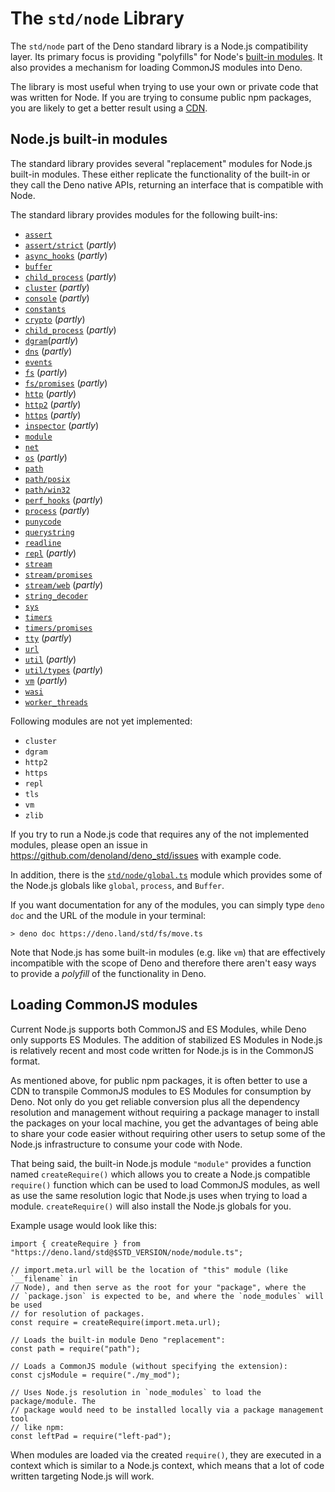# The `std/node` Library

The `std/node` part of the Deno standard library is a Node.js compatibility
layer. Its primary focus is providing "polyfills" for Node's
[built-in modules](https://github.com/denoland/deno_std/tree/main/node#supported-builtins).
It also provides a mechanism for loading CommonJS modules into Deno.

The library is most useful when trying to use your own or private code that was
written for Node. If you are trying to consume public npm packages, you are
likely to get a better result using a [CDN](./cdns.md).

## Node.js built-in modules

The standard library provides several "replacement" modules for Node.js built-in
modules. These either replicate the functionality of the built-in or they call
the Deno native APIs, returning an interface that is compatible with Node.

The standard library provides modules for the following built-ins:

- [`assert`](https://deno.land/std/node/assert.ts)
- [`assert/strict`](https://deno.land/std/node/assert/strict.ts) (_partly_)
- [`async_hooks`](https://deno.land/std/node/async_hooks.ts) (_partly_)
- [`buffer`](https://deno.land/std/node/buffer.ts)
- [`child_process`](https://deno.land/std/node/child_process.ts) (_partly_)
- [`cluster`](https://deno.land/std/node/cluster.ts) (_partly_)
- [`console`](https://deno.land/std/node/console.ts) (_partly_)
- [`constants`](https://deno.land/std/node/constants.ts)
- [`crypto`](https://deno.land/std/node/crypto.ts) (_partly_)
- [`child_process`](https://deno.land/std/node/child_process.ts) (_partly_)
- [`dgram`](https://deno.land/std/node/dgram.ts)(_partly_)
- [`dns`](https://deno.land/std/node/dns.ts) (_partly_)
- [`events`](https://deno.land/std/node/events.ts)
- [`fs`](https://deno.land/std/node/fs.ts) (_partly_)
- [`fs/promises`](https://deno.land/std/node/fs/promises.ts) (_partly_)
- [`http`](https://deno.land/std/node/http.ts) (_partly_)
- [`http2`](https://deno.land/std/node/http2.ts) (_partly_)
- [`https`](https://deno.land/std/node/https.ts) (_partly_)
- [`inspector`](https://deno.land/std/node/inspector.ts) (_partly_)
- [`module`](https://deno.land/std/node/module.ts)
- [`net`](https://deno.land/std/node/net.ts)
- [`os`](https://deno.land/std/node/os.ts) (_partly_)
- [`path`](https://deno.land/std/node/path.ts)
- [`path/posix`](https://deno.land/std/node/path/mod.ts)
- [`path/win32`](https://deno.land/std/node/path/mod.ts)
- [`perf_hooks`](https://deno.land/std/node/perf_hooks.ts) (_partly_)
- [`process`](https://deno.land/std/node/process.ts) (_partly_)
- [`punycode`](https://deno.land/std/node/punycode.ts)
- [`querystring`](https://deno.land/std/node/querystring.ts)
- [`readline`](https://deno.land/std/node/readline.ts)
- [`repl`](https://deno.land/std/node/punycode.ts) (_partly_)
- [`stream`](https://deno.land/std/node/stream.ts)
- [`stream/promises`](https://deno.land/std/node/stream/promises.mjs)
- [`stream/web`](https://deno.land/std/node/stream/web.ts) (_partly_)
- [`string_decoder`](https://deno.land/std/node/string_decoder.ts)
- [`sys`](https://deno.land/std/node/sys.ts)
- [`timers`](https://deno.land/std/node/timers.ts)
- [`timers/promises`](https://deno.land/std/node/timers/promises.ts)
- [`tty`](https://deno.land/std/node/tty.ts) (_partly_)
- [`url`](https://deno.land/std/node/url.ts)
- [`util`](https://deno.land/std/node/util.ts) (_partly_)
- [`util/types`](https://deno.land/std/node/util/types.ts) (_partly_)
- [`vm`](https://deno.land/std/node/vm.ts) (_partly_)
- [`wasi`](https://deno.land/std/node/wasi.ts)
- [`worker_threads`](https://deno.land/std/node/worker_threads.ts)

Following modules are not yet implemented:

- `cluster`
- `dgram`
- `http2`
- `https`
- `repl`
- `tls`
- `vm`
- `zlib`

If you try to run a Node.js code that requires any of the not implemented
modules, please open an issue in https://github.com/denoland/deno_std/issues
with example code.

In addition, there is the
[`std/node/global.ts`](https://deno.land/std/node/global.ts) module which
provides some of the Node.js globals like `global`, `process`, and `Buffer`.

If you want documentation for any of the modules, you can simply type `deno doc`
and the URL of the module in your terminal:

```
> deno doc https://deno.land/std/fs/move.ts
```

Note that Node.js has some built-in modules (e.g. like `vm`) that are
effectively incompatible with the scope of Deno and therefore there aren't easy
ways to provide a _polyfill_ of the functionality in Deno.

## Loading CommonJS modules

Current Node.js supports both CommonJS and ES Modules, while Deno only supports
ES Modules. The addition of stabilized ES Modules in Node.js is relatively
recent and most code written for Node.js is in the CommonJS format.

As mentioned above, for public npm packages, it is often better to use a CDN to
transpile CommonJS modules to ES Modules for consumption by Deno. Not only do
you get reliable conversion plus all the dependency resolution and management
without requiring a package manager to install the packages on your local
machine, you get the advantages of being able to share your code easier without
requiring other users to setup some of the Node.js infrastructure to consume
your code with Node.

That being said, the built-in Node.js module `"module"` provides a function
named `createRequire()` which allows you to create a Node.js compatible
`require()` function which can be used to load CommonJS modules, as well as use
the same resolution logic that Node.js uses when trying to load a module.
`createRequire()` will also install the Node.js globals for you.

Example usage would look like this:

```ts, ignore
import { createRequire } from "https://deno.land/std@$STD_VERSION/node/module.ts";

// import.meta.url will be the location of "this" module (like `__filename` in
// Node), and then serve as the root for your "package", where the
// `package.json` is expected to be, and where the `node_modules` will be used
// for resolution of packages.
const require = createRequire(import.meta.url);

// Loads the built-in module Deno "replacement":
const path = require("path");

// Loads a CommonJS module (without specifying the extension):
const cjsModule = require("./my_mod");

// Uses Node.js resolution in `node_modules` to load the package/module. The
// package would need to be installed locally via a package management tool
// like npm:
const leftPad = require("left-pad");
```

When modules are loaded via the created `require()`, they are executed in a
context which is similar to a Node.js context, which means that a lot of code
written targeting Node.js will work.
